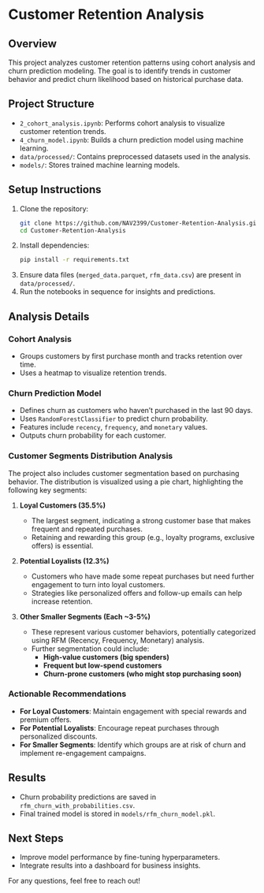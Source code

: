 # Customer Retention Analysis

## Overview
This project analyzes customer retention patterns using cohort analysis and churn prediction modeling. The goal is to identify trends in customer behavior and predict churn likelihood based on historical purchase data.

## Project Structure
- `2_cohort_analysis.ipynb`: Performs cohort analysis to visualize customer retention trends.
- `4_churn_model.ipynb`: Builds a churn prediction model using machine learning.
- `data/processed/`: Contains preprocessed datasets used in the analysis.
- `models/`: Stores trained machine learning models.

## Setup Instructions
1. Clone the repository:
   ```bash
   git clone https://github.com/NAV2399/Customer-Retention-Analysis.git
   cd Customer-Retention-Analysis
   ```
2. Install dependencies:
   ```bash
   pip install -r requirements.txt
   ```
3. Ensure data files (`merged_data.parquet`, `rfm_data.csv`) are present in `data/processed/`.
4. Run the notebooks in sequence for insights and predictions.

## Analysis Details
### Cohort Analysis
- Groups customers by first purchase month and tracks retention over time.
- Uses a heatmap to visualize retention trends.

### Churn Prediction Model
- Defines churn as customers who haven’t purchased in the last 90 days.
- Uses `RandomForestClassifier` to predict churn probability.
- Features include `recency`, `frequency`, and `monetary` values.
- Outputs churn probability for each customer.

### Customer Segments Distribution Analysis
The project also includes customer segmentation based on purchasing behavior. The distribution is visualized using a pie chart, highlighting the following key segments:

1. **Loyal Customers (35.5%)**  
   - The largest segment, indicating a strong customer base that makes frequent and repeated purchases.
   - Retaining and rewarding this group (e.g., loyalty programs, exclusive offers) is essential.

2. **Potential Loyalists (12.3%)**  
   - Customers who have made some repeat purchases but need further engagement to turn into loyal customers.
   - Strategies like personalized offers and follow-up emails can help increase retention.

3. **Other Smaller Segments (Each ~3-5%)**  
   - These represent various customer behaviors, potentially categorized using RFM (Recency, Frequency, Monetary) analysis.
   - Further segmentation could include:
     - **High-value customers (big spenders)**  
     - **Frequent but low-spend customers**  
     - **Churn-prone customers (who might stop purchasing soon)**  

### Actionable Recommendations
- **For Loyal Customers**: Maintain engagement with special rewards and premium offers.
- **For Potential Loyalists**: Encourage repeat purchases through personalized discounts.
- **For Smaller Segments**: Identify which groups are at risk of churn and implement re-engagement campaigns.

## Results
- Churn probability predictions are saved in `rfm_churn_with_probabilities.csv`.
- Final trained model is stored in `models/rfm_churn_model.pkl`.

## Next Steps
- Improve model performance by fine-tuning hyperparameters.
- Integrate results into a dashboard for business insights.

For any questions, feel free to reach out!
